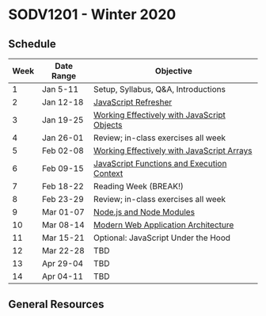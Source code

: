 # SODV1201 - Winter 2020

## Schedule

| Week | Date Range | Objective |
| ---------------- | ---------------- | ---------------- |
| 1 | Jan 5-11 | Setup, Syllabus, Q&A, Introductions
| 2 | Jan 12-18 | [JavaScript Refresher](/Refresher)
| 3 | Jan 19-25 | [Working Effectively with JavaScript Objects](/Objects)
| 4 | Jan 26-01 | Review; in-class exercises all week
| 5 | Feb 02-08 | [Working Effectively with JavaScript Arrays](/Arrays)
| 6 | Feb 09-15 | [JavaScript Functions and Execution Context](/Functions)
| 7 | Feb 18-22 | Reading Week (BREAK!)
| 8 | Feb 23-29 | Review; in-class exercises all week
| 9 | Mar 01-07 | [Node.js and Node Modules](/Node)
| 10 | Mar 08-14 | [Modern Web Application Architecture](/WebApp)
| 11 | Mar 15-21 | Optional: JavaScript Under the Hood
| 12 | Mar 22-28 | TBD
| 13 | Apr 29-04 | TBD
| 14 | Apr 04-11 | TBD

## General Resources
